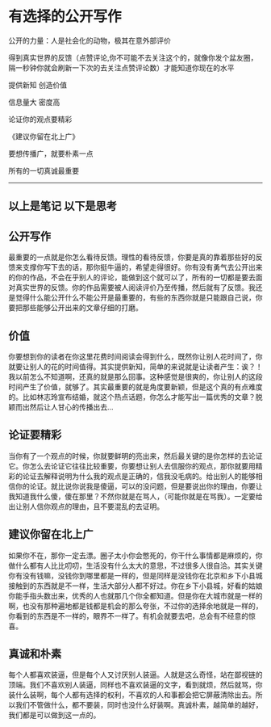 # 有选择的公开写作







公开的力量：人是社会化的动物，极其在意外部评价

得到真实世界的反馈（点赞评论,你不可能不去关注这个的，就像你发个盆友圈，隔一秒钟你就会刷新一下次的去关注点赞评论数）才能知道你现在的水平

提供新知 创造价值

信息量大 密度高

论证你的观点要精彩

《建议你留在北上广》

要想传播广，就要朴素一点

所有的一切真诚最重要

----
以上是笔记
以下是思考
----

## 公开写作
最重要的一点就是你怎么看待反馈。理性的看待反馈，你要是真的靠着那些好的反馈来支撑你写下去的话，那你挺牛逼的，希望走得很好。你有没有勇气去公开出来的你的作品，不会在乎别人的评论，能做到这个就可以了，所有的一切都是要去面对真实世界的反馈。你的作品需要被人阅读评价乃至传播，然后就有了反馈。我还是觉得什么能公开什么不能公开是最重要的，有些的东西你就是只能跟自己说，你要把那些能够公开出来的文章仔细的打磨。


## 价值
你要想到你的读者在你这里花费时间阅读会得到什么，既然你让别人花时间了，你就要让别人的花的时间值得。其实提供新知，简单的来说就是让读者产生：诶？！我以前怎么不知道啊，还真的就是那么回事。这种感觉是很爽的，你让别人的这段时间产生了价值，就够了。其实最重要的就是角度要新颖，但是这个真的有点难度的。比如林志玲宣布结婚，就这个热点话题，你怎么才能写出一篇优秀的文章？脱颖而出然后让人甘心的传播出去...


## 论证要精彩
当你有了一个观点的时候，你就要鲜明的亮出来，然后最关键的是你怎样的去论证它。你怎么去论证它往往比较重要，你要想让别人去信服你的观点，那你就要用精彩的论证去解释说明为什么我的观点是正确的，信我没毛病的。给出别人的能够相信你的论证。就比说你说我是傻逼，可以的没问题，但是要说出你的理由，你要让我知道我什么傻，傻在那里？不然你就是在骂人，（可能你就是在骂我）。一定要给出让别人信你观点的理由，且不要混乱的去证明。


## 建议你留在北上广
如果你不在，那你一定去漂。圈子太小你会憋死的，你干什么事情都是麻烦的，你做什么都有人比比叨叨，生活没有什么太大的意思，不过很多人很自洽。其实关键你有没有钱嘛，没钱你到哪里都是一样的，但是同样是没钱你在北京和乡下小县城接触到的东西就是不一样，生活大部分人都不好过。你在乡下小县城，好看的姑娘你能手指头数出来，优秀的人也就那几个你全都知道。但是你在大城市就是一样的啊，也没有那种遍地都是钱都是机会的那么夸张，不过你的选择余地就是一样的，你看到的东西是不一样的，眼界不一样了。有机会就要去吧，总会有不经意的惊喜。


## 真诚和朴素
每个人都喜欢装逼，但是每个人又讨厌别人装逼。人就是这么奇怪，站在鄙视链的顶端。我们不喜欢别人装逼，同样也不喜欢装逼的文字，看到就烦，然后就骂，你装什么装啊，每个人都有选择的权利，不喜欢的人和事都会把它屏蔽清除出去。所以我们不管做什么，都不要装，同时也没什么好装啊。真诚朴素，越简单的越好，我们都是可以做到这一点的。

